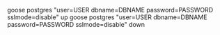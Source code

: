 goose postgres "user=USER dbname=DBNAME password=PASSWORD sslmode=disable" up
goose postgres "user=USER dbname=DBNAME password=PASSWORD sslmode=disable" down